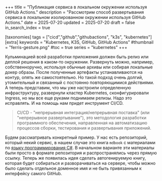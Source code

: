 +++
title = "Публикация сервиса в локальном окружении используя GitHub Actions."
description = "Рассмотрим способ развертывания сервиса в локальном изолированном окружении используя GitHub Actions."
date = 2025-07-20
updated = 2025-07-20
draft = false
in_search_index = true

[taxonomies]
tags = ["cicd","github","githubactions", "k3s", "kubernetes"]
[extra]
keywords = "Kubernetes, K3S, GitHub, GitHub Actions"
#thumbnail = "ferris-gesture.png"
#toc = true
series = "kubernetes"
+++

Кульминацией всей разработки приложения должен быть релиз или деплой решения в каком-то окружении. Развернуть можно, например, собственноручно, используя обычные архивы или собирая локальные докер образы. После полученные артефакты устанавливаются на контур, опять же самостоятельно. Но такой подход очень долгий, утомительный и связанный с постоянно повторяющимися действиями. А теперь представим, что мы уже настроили определенную инфраструктуру, развернули кластер Kubernetes, сконфигурировали Ingress, но мы все еще руками поднимаем релизы. Надо это исправлять. И на помощь нам придет инструмент CI/CD.

> CI/CD - "непрерывная интеграция/непрерывная поставка" (или "непрерывное развертывание"), это методология разработки программного обеспечения, направленная на автоматизацию процессов сборки, тестирования и развертывания приложений.

Будем рассматривать конкретный пример. У нас есть репозиторий, который некий сервис, в нашем случае это книга `mdbook` с материалами по [языку программирования C#](https://github.com/just-squad/justlearning-dotnet). В начальном варианте эти материалы были просто в формате репозитория и распространялись через прямую ссылку. Теперь же появилась идея сделать автогенируемую книгу, которая будет собираться и разворачиваться на сервере, чтобы можно было сделать отдельное доменное имя и не быть привязанным к интерфейсу самого GitHub.
